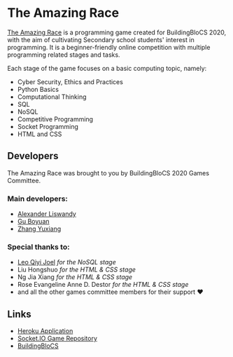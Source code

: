 # The Amazing Race

[The Amazing Race](bbcs-amazingrace.herokuapp.com) is a programming game created for BuildingBloCS 2020, with the aim of cultivating Secondary school students' interest in programming. It is a beginner-friendly online competition with multiple programming related stages and tasks.

Each stage of the game focuses on a basic computing topic, namely:

- Cyber Security, Ethics and Practices
- Python Basics
- Computational Thinking
- SQL
- NoSQL
- Competitive Programming
- Socket Programming
- HTML and CSS

## Developers

The Amazing Race was brought to you by BuildingBloCS 2020 Games Committee.

### Main developers:
- [Alexander Liswandy](https://github.com/Airiinnn)
- [Gu Boyuan](https://github.com/boyuan618)
- [Zhang Yuxiang](https://github.com/UwUUwU)

### Special thanks to:
- [Leo Qiyi Joel](https://github.com/joelleoqiyi) *for the NoSQL stage*
- Liu Hongshuo *for the HTML & CSS stage*
- Ng Jia Xiang *for the HTML & CSS stage*
- Rose Evangeline Anne D. Destor *for the HTML & CSS stage*
- and all the other games committee members for their support ❤

## Links
- [Heroku Application](bbcs-amazingrace.herokuapp.com)
- [Socket.IO Game Repository](https://github.com/UwUUwU/socket-io-game)
- [BuildingBloCS](https://buildingblocs.github.io/)

